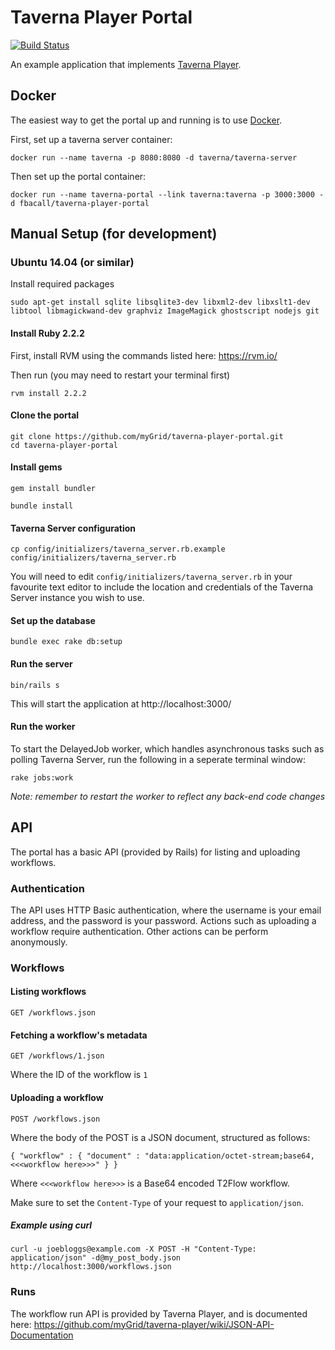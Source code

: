 # Taverna Player Portal

[![Build Status](https://travis-ci.org/myGrid/taverna-player-portal.svg?branch=master)](https://travis-ci.org/myGrid/taverna-player-portal)

An example application that implements [Taverna Player](https://github.com/myGrid/taverna-player).

## Docker
The easiest way to get the portal up and running is to use [Docker](https://www.docker.com/).

First, set up a taverna server container:

    docker run --name taverna -p 8080:8080 -d taverna/taverna-server

Then set up the portal container:

    docker run --name taverna-portal --link taverna:taverna -p 3000:3000 -d fbacall/taverna-player-portal
    
## Manual Setup (for development)
### Ubuntu 14.04 (or similar)
Install required packages

    sudo apt-get install sqlite libsqlite3-dev libxml2-dev libxslt1-dev libtool libmagickwand-dev graphviz ImageMagick ghostscript nodejs git
                         
#### Install Ruby 2.2.2

First, install RVM using the commands listed here: https://rvm.io/

Then run (you may need to restart your terminal first)

    rvm install 2.2.2
    
#### Clone the portal

    git clone https://github.com/myGrid/taverna-player-portal.git
    cd taverna-player-portal
    
#### Install gems

    gem install bundler

    bundle install
    
#### Taverna Server configuration

    cp config/initializers/taverna_server.rb.example config/initializers/taverna_server.rb
    
You will need to edit `config/initializers/taverna_server.rb` in your favourite text editor to include the location and credentials of the Taverna Server instance you wish to use.

#### Set up the database

    bundle exec rake db:setup
    
#### Run the server

    bin/rails s
    
This will start the application at http://localhost:3000/
    
#### Run the worker
To start the DelayedJob worker, which handles asynchronous tasks such as polling Taverna Server, run the following in a seperate terminal window:
    
    rake jobs:work
    
*Note: remember to restart the worker to reflect any back-end code changes*

## API

The portal has a basic API (provided by Rails) for listing and uploading workflows.

### Authentication

The API uses HTTP Basic authentication, where the username is your email address, and the password is your password. Actions such as uploading a workflow require authentication. Other actions can be perform anonymously.

### Workflows

#### Listing workflows

    GET /workflows.json
    
#### Fetching a workflow's metadata

    GET /workflows/1.json
    
Where the ID of the workflow is `1`

#### Uploading a workflow

    POST /workflows.json
    
Where the body of the POST is a JSON document, structured as follows:

    { "workflow" : { "document" : "data:application/octet-stream;base64,<<<workflow here>>>" } }
    
Where `<<<workflow here>>>` is a Base64 encoded T2Flow workflow.

Make sure to set the `Content-Type` of your request to `application/json`.

##### Example using curl

    curl -u joebloggs@example.com -X POST -H "Content-Type: application/json" -d@my_post_body.json http://localhost:3000/workflows.json 

### Runs

The workflow run API is provided by Taverna Player, and is documented here: https://github.com/myGrid/taverna-player/wiki/JSON-API-Documentation
